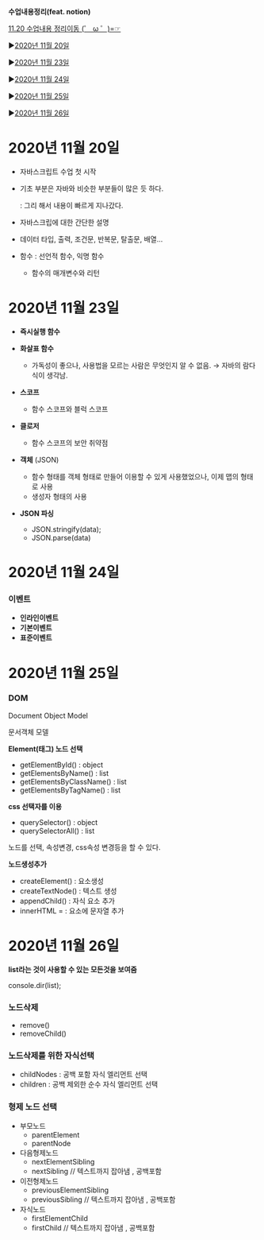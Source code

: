 **수업내용정리(feat. notion)**

[11.20 수업내용 정리이동 (゜ ω ゜)=☞](https://www.notion.so/JavaScript-4133c44e7d5a43e5be157bf68d158394)

▶[2020년 11월 20일](#2020년-11월-20일)

▶[2020년 11월 23일](#2020년-11월-23일)

▶[2020년 11월 24일](#2020년-11월-24일)

▶[2020년 11월 25일](#2020년-11월-25일)

▶[2020년 11월 26일](#2020년-11월-26일)

# 2020년 11월 20일

- 자바스크립트 수업 첫 시작
- 기초 부분은 자바와 비슷한 부분들이 많은 듯 하다.

  : 그리 해서 내용이 빠르게 지나갔다.

- 자바스크립에 대한 간단한 설명
- 데이터 타입, 출력, 조건문, 반복문, 탈출문, 배열...
- 함수 : 선언적 함수, 익명 함수
  - 함수의 매개변수와 리턴

# 2020년 11월 23일

- **즉시실행 함수**
- **화살표 함수**

  - 가독성이 좋으나, 사용법을 모르는 사람은 무엇인지 알 수 없음. → 자바의 람다식이 생각남.

- **스코프**

  - 함수 스코프와 블럭 스코프

- **클로저**

  - 함수 스코프의 보안 취약점

- **객체** (JSON)
  - 함수 형태를 객체 형태로 만들어 이용할 수 있게 사용했었으나, 이제 맵의 형태로 사용
  - 생성자 형태의 사용
- **JSON 파싱**
  - JSON.stringify(data);
  - JSON.parse(data)

# 2020년 11월 24일

### 이벤트

- **인라인이벤트**
- **기본이벤트**
- **표준이벤트**

# 2020년 11월 25일

### DOM

Document Object Model

문서객체 모델

**Element(태그) 노드 선택**

- getElementById() : object
- getElementsByName() : list
- getElementsByClassName() : list
- getElementsByTagName() : list

**css 선택자를 이용**

- querySelector() : object
- querySelectorAll() : list

노드를 선택, 속성변경, css속성 변경등을 할 수 있다.

**노드생성추가**

- createElement() : 요소생성
- createTextNode() : 텍스트 생성
- appendChild() : 자식 요소 추가
- innerHTML = : 요소에 문자열 추가

# 2020년 11월 26일

**list라는 것이 사용할 수 있는 모든것을 보여줌**

console.dir(list);

### 노드삭제

- remove()
- removeChild()

### 노드삭제를 위한 자식선택

- childNodes : 공백 포함 자식 엘리먼트 선택
- children : 공백 제외한 순수 자식 엘리먼트 선택

### 형제 노드 선택

- 부모노드
  - parentElement
  - parentNode
- 다음형제노드
  - nextElementSibling
  - nextSibling // 텍스트까지 잡아냄 , 공백포함
- 이전형제노드
  - previousElementSibling
  - previousSibling // 텍스트까지 잡아냄 , 공백포함
- 자식노드
  - firstElementChild
  - firstChild // 텍스트까지 잡아냄 , 공백포함
